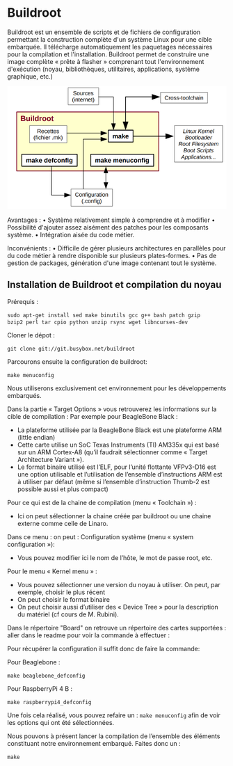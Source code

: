 # Buildroot

Buildroot est un ensemble de scripts et de fichiers de configuration permettant la
construction complète d'un système Linux pour une cible embarquée. Il télécharge
automatiquement les paquetages nécessaires pour la compilation et l'installation.
Buildroot permet de construire une image complète « prête à flasher » comprenant tout
l'environnement d'exécution (noyau, bibliothèques, utilitaires, applications, système graphique, etc.)

![alt text](buildroot.png)

Avantages :
• Système relativement simple à comprendre et à modifier
• Possibilité d'ajouter assez aisément des patches pour les composants système.
• Intégration aisée du code métier.


Inconvénients :
• Difficile de gérer plusieurs architectures en parallèles pour du code métier à rendre disponible
sur plusieurs plates-formes.
• Pas de gestion de packages, génération d'une image contenant tout le système.

## Installation de Buildroot et compilation du noyau

Prérequis :
```
sudo apt-get install sed make binutils gcc g++ bash patch gzip
bzip2 perl tar cpio python unzip rsync wget libncurses-dev
```

Cloner le dépot :
```
git clone git://git.busybox.net/buildroot
```

Parcourons ensuite la configuration de buildroot:
```
make menuconfig
```

Nous utiliserons exclusivement cet environnement pour les
développements embarqués.

Dans la partie « Target Options » vous retrouverez les informations sur la cible de compilation :
Par exemple pour BeagleBone Black :
- La plateforme utilisée par la BeagleBone Black est une plateforme ARM (little endian)
- Cette carte utilise un SoC Texas Instruments (TI) AM335x qui est basé sur un ARM Cortex-A8 (qu’il
faudrait sélectionner comme « Target Architecture Variant »).
- Le format binaire utilisé est l’ELF, pour l’unité flottante VFPv3-D16 est une option utilisable et
l’utilisation de l’ensemble d’instructions ARM est à utiliser par défaut (même si l’ensemble
d’instruction Thumb-2 est possible aussi et plus compact)

Pour ce qui est de la chaine de compilation (menu « Toolchain ») :
- Ici on peut sélectionner la chaine créée par buildroot ou une chaine externe comme celle de
Linaro.

Dans ce menu : on peut :
Configuration système (menu « system configuration »):
- Vous pouvez modifier ici le nom de l’hôte, le mot de passe root, etc.

Pour le menu « Kernel menu » :
- Vous pouvez sélectionner une version du noyau à utiliser. On peut, par exemple, choisir le plus
récent
- On peut choisir le format binaire
- On peut choisir aussi d’utiliser des « Device Tree » pour la description du matériel (cf cours de M.
Rubini).


Dans le répertoire "Board" on retrouve un répertoire des cartes supportées : aller dans le readme pour voir la commande à effectuer :

Pour récupérer la configuration  il suffit donc de faire la commande:

Pour Beaglebone :
```
make beaglebone_defconfig
```

Pour RaspberryPi 4 B :
```
make raspberrypi4_defconfig
```

Une fois cela réalisé, vous pouvez refaire un : ```make menuconfig``` afin de voir les options qui ont été
sélectionnées.

Nous pouvons à présent lancer la compilation de l’ensemble des éléments constituant notre environnement embarqué. Faites donc un : 
```
make
```